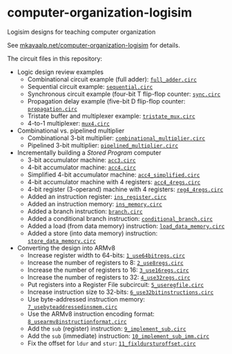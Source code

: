 # computer-organization-logisim
Logisim designs for teaching computer organization

See [mkayaalp.net/computer-organization-logisim](https://mkayaalp.net/computer-organization-logisim) for details.

The circuit files in this repository:

- Logic design review examples
  - Combinational circuit example (full adder): [`full_adder.circ`](full_adder.circ)
  - Sequential circuit example: [`sequential.circ`](sequential.circ)
  - Synchronous circuit example (four-bit T flip-flop counter: [`sync.circ`](sync.circ)
  - Propagation delay example (five-bit D flip-flop counter: [`propagation.circ`](propagation.circ)
  - Tristate buffer and multiplexer example: [`tristate_mux.circ`](tristate_mux.circ)
  - 4-to-1 multiplexer: [`mux4.circ`](mux4.circ)
- Combinational vs. pipelined multiplier
  - Combinational 3-bit multiplier: [`combinational_multiplier.circ`](combinational_multiplier.circ)
  - Pipelined 3-bit multiplier: [`pipelined_multiplier.circ`](pipelined_multiplier.circ)
- Incrementally building a *Stored Program* computer
  - 3-bit accumulator machine: [`acc3.circ`](acc3.circ)
  - 4-bit accumulator machine: [`acc4.circ`](acc4.circ)
  - Simplified 4-bit accumulator machine: [`acc4_simplified.circ`](acc4_simplified.circ)
  - 4-bit accumulator machine with 4 registers: [`acc4_4regs.circ`](acc4_4regs.circ)
  - 4-bit register (3-operand) machine with 4 registers: [`reg4_4regs.circ`](reg4_4regs.circ)
  - Added an instruction register: [`ins_register.circ`](ins_register.circ)
  - Added an instruction memory: [`ins_memory.circ`](ins_memory.circ)
  - Added a branch instruction: [`branch.circ`](branch.circ)
  - Added a conditional branch instruction: [`conditional_branch.circ`](conditional_branch.circ)
  - Added a load (from data memory) instruction: [`load_data_memory.circ`](load_data_memory.circ)
  - Added a store (into data memory) instruction: [`store_data_memory.circ`](store_data_memory.circ)
- Converting the design into ARMv8
  - Increase register width to 64-bits: [`1_use64bitregs.circ`](1_use64bitregs.circ)
  - Increase the number of registers to 8: [`2_use8regs.circ`](2_use8regs.circ)
  - Increase the number of registers to 16: [`3_use16regs.circ`](3_use16regs.circ)
  - Increase the number of registers to 32: [`4_use32regs.circ`](4_use32regs.circ)
  - Put registers into a Register File subcircuit: [`5_useregfile.circ`](5_useregfile.circ)
  - Increase instruction size to 32-bits: [`6_use32bitinstructions.circ`](6_use32bitinstructions.circ)
  - Use byte-addressed instruction memory: [`7_usebyteaddressedinsmem.circ`](7_usebyteaddressedinsmem.circ)
  - Use the ARMv8 instruction encoding format: [`8_usearmv8instructionformat.circ`](8_usearmv8instructionformat.circ)
  - Add the `sub` (register) instruction: [`9_implement_sub.circ`](9_implement_sub.circ)
  - Add the `sub` (immediate) instruction: [`10_implement_sub_imm.circ`](10_implement_sub_imm.circ)
  - Fix the offset for `ldur` and `stur`: [`11_fixldursturoffset.circ`](11_fixldursturoffset.circ)
